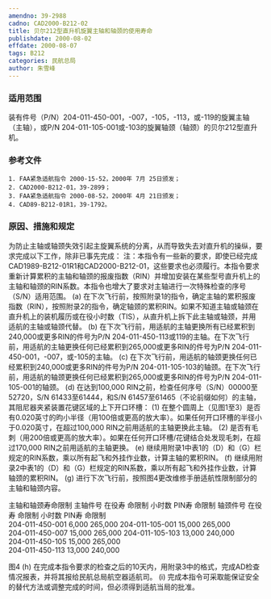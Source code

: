 ```yaml
---
amendno: 39-2988
cadno: CAD2000-B212-02
title: 贝尔212型直升机旋翼主轴和轴颈的使用寿命
publishdate: 2000-08-02
effdate: 2000-08-07
tags: B212
categories: 民航总局
author: 朱雪峰
---
```


### 适用范围 
装有件号（P/N）204-011-450-001，-007，-105，-113，或-119的旋翼主轴（主轴），或P/N 204-011-105-001或-103的旋翼轴颈（轴颈）的贝尔212型直升机。

### 参考文件
    1. FAA紧急适航指令 2000-15-52，2000年 7月 25日颁发；
    2. CAD2000-B212-01，39-2899；
    3. FAA紧急适航指令 2000-08-52，2000年 4月 21日颁发；
    4. CAD89-B212-01R1，39-1792。


### 原因、措施和规定 
为防止主轴或轴颈失效引起主旋翼系统的分离，从而导致失去对直升机的操纵，要求完成以下工作，除非已事先完成： 
    注：本指令有一些新的要求，即使已经完成CAD1989-B212-01R1和CAD2000-B212-01，这些要求也必须履行。本指令要求重新计算累积的主轴和轴颈的报废指数（RIN）并增加安装在某些型号直升机上的主轴和轴颈的RIN系数。本指令也增大了要求对主轴进行一次特殊检查的序号（S/N）适用范围。 
    (a) 在下次飞行前，按照附录1的指令，确定主轴的累积报废指数（RIN），按照附录2的指令，确定轴颈的累积RIN。如果不知道主轴或轴颈在直升机上的装机履历或在役小时数（TIS），从直升机上拆下此主轴或轴颈，并用适航的主轴或轴颈代替。 
    (b) 在下次飞行前，用适航的主轴更换所有已经累积到240,000或更多RIN的件号为P/N 204-011-450-113或119的主轴。在下次飞行前，用适航的主轴更换任何已经累积到265,000或更多RIN的件号为P/N 204-011-450-001，-007，或-105的主轴。 
    (c) 在下次飞行前，用适航的轴颈更换任何已经累积到240,000或更多RIN的件号为P/N 204-011-105-103的轴颈。在下次飞行前，用适航的轴颈更换任何已经累积到265,000或更多RIN的件号为P/N 204-011-105-001的轴颈。 
    (d) 在达到100,000 RIN之前，检查任何序号（S/N）00000至52720，S/N 61433至61444，和S/N 61457至61465（不论前缀如何）的主轴，其阻尼器夹紧装置花键区域的上下开口环槽： 
      (1) 在整个圆周上（见图1至3）是否有0.020英寸的昀小半径（用100倍或更高的放大率）。如果任何开口环槽的半径小于0.020英寸，在超过100,000 RIN之前用适航的主轴更换此主轴。 
(2) 是否有毛刺（用200倍或更高的放大率）。如果在任何开口环槽/花键结合处发现毛刺，在超过170,000 RIN之前用适航的主轴更换。 
    (e) 继续用附录1中表1的（D）和（G）栏规定的RIN系数，乘以所有起飞和外挂作业数，计算主轴的累积RIN。 
    (f) 继续用附录2中表1的（D）和（G）栏规定的RIN系数，乘以所有起飞和外挂作业数，计算轴颈的累积RIN。 
    (g) 进行下次飞行前，按照图4更改维修手册适航性限制部分的主轴和轴颈内容。 

主轴和轴颈寿命限制 
主轴件号  在役寿 命限制 小时数  PIN寿 命限制  轴颈件号  在役寿 命限制 小时数  PIN寿 命限制  
204-011-450-001  6,000  265,000  204-011-105-001  15,000  265,000  
204-011-450-007  15,000  265,000  204-011-105-103  13,000  240,000  
204-011-450-105  15,000  265,000  
204-011-450-113  13,000  240,000  

图4 
    (h) 在完成本指令要求的检查之后的10天内，用附录3中的格式，完成AD检查情况报表，并将其报给民航总局航空器适航司。 
    (i) 完成本指令可采取能保证安全的替代方法或调整完成的时间，但必须得到适航当局的批准。 



